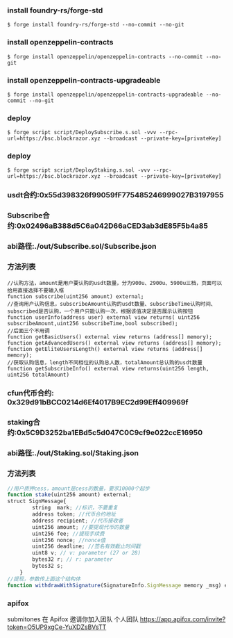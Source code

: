 ### install foundry-rs/forge-std
```shell
$ forge install foundry-rs/forge-std --no-commit --no-git
```
### install openzeppelin-contracts
```shell
$ forge install openzeppelin/openzeppelin-contracts --no-commit --no-git
```

### install openzeppelin-contracts-upgradeable
```shell
$ forge install openzeppelin/openzeppelin-contracts-upgradeable --no-commit --no-git
```


### deploy
```shell
$ forge script script/DeploySubscribe.s.sol -vvv --rpc-url=https://bsc.blockrazor.xyz --broadcast --private-key=[privateKey]
```

### deploy
```shell
$ forge script script/DeployStaking.s.sol -vvv --rpc-url=https://bsc.blockrazor.xyz --broadcast --private-key=[privateKey]
```


### usdt合约:0x55d398326f99059fF775485246999027B3197955
### Subscribe合约:0x02496aB388d5C6a042D66aCED3ab3dE85F5b4a85
### abi路径:./out/Subscribe.sol/Subscribe.json
### 方法列表
```solidity
//认购方法，amount是用户要认购的usdt数量，分为900u、2900u、5900u三档，页面可以给用直接选择不要输入框
function subscribe(uint256 amount) external;
//查询用户认购信息，subscribeAmount认购的usdt数量、subscribeTime认购时间、subscribed是否认购，一个用户只能认购一次，根据该值决定是否展示认购按钮
function userInfo(address user) external view returns( uint256 subscribeAmount,uint256 subscribeTime,bool subscribed);
//后面三个不用调
function getBasicUsers() external view returns (address[] memory);
function getAdvancedUsers() external view returns (address[] memory);
function getEliteUsersLength() external view returns (address[] memory);
//获取认购信息，length不同档位的认购总人数，totalAmount总认购的usdt数量
function getSubscribeInfo() external view returns(uint256 length, uint256 totalAmount)
```


### cfun代币合约: 0x329d91bBCC0214d6Ef4017B9EC2d99Eff409969f
### staking合约:0x5C9D3252ba1EBd5c5d047C0C9cf9e022ccE16950
### abi路径:./out/Staking.sol/Staking.json
### 方法列表
```javascript
//用户质押cess，amount是cess的数量，要求10000个起步
function stake(uint256 amount) external;
struct SignMessage{
        string  mark; //标识，不要重复
        address token; //代币合约地址
        address recipient; //代币接收者
        uint256 amount; //要提现代币的数量
        uint256 fee; //提现手续费
        uint256 nonce; //nonce值
        uint256 deadline; //签名有效截止时间戳
        uint8 v; // v: parameter (27 or 28)
        bytes32 r; // r: parameter
        bytes32 s;
    } 
//提现，参数传上面这个结构体
function withdrawWithSignature(SignatureInfo.SignMessage memory _msg) external
```
### apifox
submitones 在 Apifox 邀请你加入团队 个人团队 https://app.apifox.com/invite?token=O5UP9xgCe-YuXDZsBVsTT
